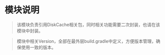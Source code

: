 # 模块说明
> 该模块负责引用DiskCache相关包，同时相关功能需要二次封装，也请在该模块中封装。


> 模块中相关Version，全部在最外层build.gradle中定义，方便版本管理，确保使用一致的版本。

